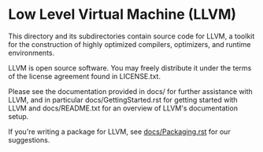 Low Level Virtual Machine (LLVM)
================================

This directory and its subdirectories contain source code for LLVM,
a toolkit for the construction of highly optimized compilers, optimizers, and runtime environments.

LLVM is open source software. You may freely distribute it under the terms of the license agreement found in LICENSE.txt.

Please see the documentation provided in docs/ for further assistance with LLVM, and in particular docs/GettingStarted.rst for getting started with LLVM and docs/README.txt for an overview of LLVM's documentation setup.

If you're writing a package for LLVM, see [docs/Packaging.rst](docs/Packaging.rst) for our suggestions.
